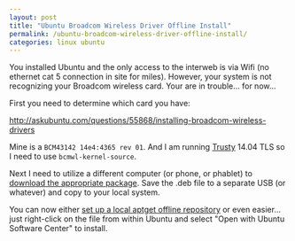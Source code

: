 ```yaml
---
layout: post
title: "Ubuntu Broadcom Wireless Driver Offline Install"
permalink: /ubuntu-broadcom-wireless-driver-offline-install/
categories: linux ubuntu
---
```

You installed Ubuntu and the only access to the interweb is via Wifi (no ethernet cat 5 connection in site for miles).  However, your system is not recognizing your Broadcom wireless card.  Your are in trouble... for now...

First you need to determine which card you have:

http://askubuntu.com/questions/55868/installing-broadcom-wireless-drivers

Mine is a ```BCM43142 14e4:4365 rev 01```.  And I am running [Trusty](https://wiki.ubuntu.com/DevelopmentCodeNames) 14.04 TLS so I need to use ```bcmwl-kernel-source```. 

Next I need to utilize a different computer (or phone, or phablet) to [download the appropriate package](https://launchpad.net/ubuntu/+source/bcmwl). Save the .deb file to a separate USB (or whatever) and copy to your local system.

You can now either [set up a local aptget offline repository](https://help.ubuntu.com/community/AptGet/Offline/Repository) or even easier... just right-click on the file from within Ubuntu and select "Open with Ubuntu Software Center" to install.
